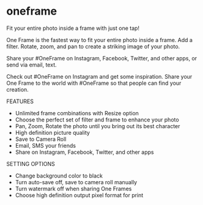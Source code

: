 # oneframe

Fit your entire photo inside a frame with just one tap!

One Frame is the fastest way to fit your entire photo inside a frame. Add a filter. Rotate, zoom, and pan to create a striking image of your photo.

Share your #OneFrame on Instagram, Facebook, Twitter, and other apps, or send via email, text. 

Check out #OneFrame on Instagram and get some inspiration. Share your One Frame to the world with #OneFrame so that people can find your creation.

FEATURES
- Unlimited frame combinations with Resize option
- Choose the perfect set of filter and frame to enhance your photo 
- Pan, Zoom, Rotate the photo until you bring out its best character 
- High definition picture quality 
- Save to Camera Roll
- Email, SMS your friends
- Share on Instagram, Facebook, Twitter, and other apps

SETTING OPTIONS
- Change background color to black 
- Turn auto-save off, save to camera roll manually
- Turn watermark off when sharing One Frames
- Choose high definition output pixel format for print
